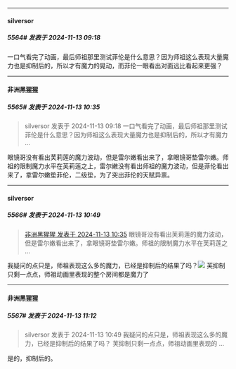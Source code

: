 ﻿
*****

####  silversor  
##### 5564#       发表于 2024-11-13 09:18

一口气看完了动画，最后师祖那里测试菲伦是什么意思？因为师祖这么表现大量魔力也是抑制后的，所以才有魔力的晃动，而菲伦一眼看出对面远比看起来更强？


*****

####  非洲黑猩猩  
##### 5565#       发表于 2024-11-13 10:35

<blockquote>silversor 发表于 2024-11-13 09:18
一口气看完了动画，最后师祖那里测试菲伦是什么意思？因为师祖这么表现大量魔力也是抑制后的，所以才有魔力 ...</blockquote>
眼镜哥没有看出芙莉莲的魔力波动，但是雷尔嫩看出来了，拿眼镜哥垫雷尔嫩。师祖的限制魔力水平在芙莉莲之上，雷尔嫩没有看出师祖的魔力波动，但是菲伦看出来了，拿雷尔嫩垫菲伦，二级垫，为了突出菲伦的天赋异禀。


*****

####  silversor  
##### 5566#       发表于 2024-11-13 10:49

<blockquote><a href="httphttps://bbs.saraba1st.com/2b/forum.php?mod=redirect&amp;goto=findpost&amp;pid=66685707&amp;ptid=1992973" target="_blank">非洲黑猩猩 发表于 2024-11-13 10:35</a>
眼镜哥没有看出芙莉莲的魔力波动，但是雷尔嫩看出来了，拿眼镜哥垫雷尔嫩。师祖的限制魔力水平在芙莉莲之 ...</blockquote>
我疑问的点只是，师祖表现这么多的魔力，已经是抑制后的结果了吗？<img src="https://static.saraba1st.com/image/smiley/face2017/068.png" referrerpolicy="no-referrer"> 芙抑制只剩一点点，师祖动画里表现的整个房间都是魔力了


*****

####  非洲黑猩猩  
##### 5567#       发表于 2024-11-13 11:12

<blockquote>silversor 发表于 2024-11-13 10:49
我疑问的点只是，师祖表现这么多的魔力，已经是抑制后的结果了吗？ 芙抑制只剩一点点，师祖动画里表现的 ...</blockquote>
是的，抑制后的。

